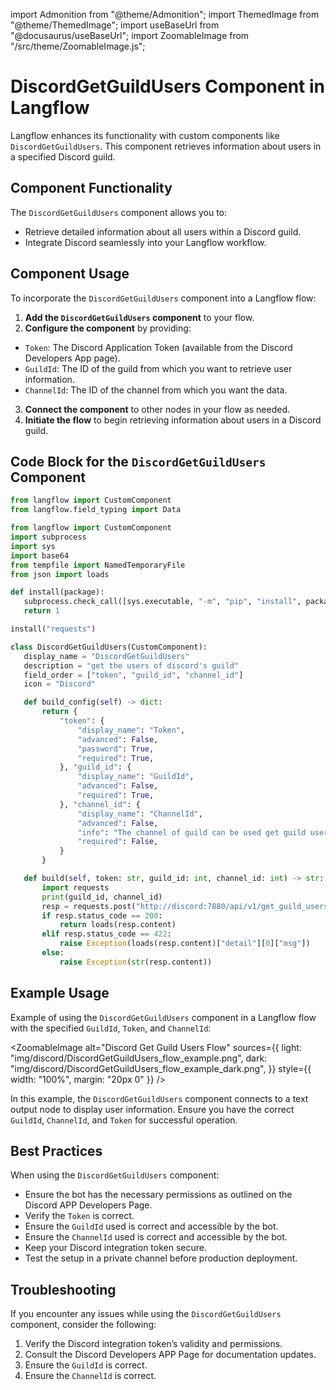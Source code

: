 import Admonition from "@theme/Admonition";
import ThemedImage from "@theme/ThemedImage";
import useBaseUrl from "@docusaurus/useBaseUrl";
import ZoomableImage from "/src/theme/ZoomableImage.js";

# DiscordGetGuildUsers Component in Langflow

Langflow enhances its functionality with custom components like `DiscordGetGuildUsers`. This component retrieves information about users in a specified Discord guild.

## Component Functionality

<Admonition type="tip" title="Component Functionality">

The `DiscordGetGuildUsers` component allows you to:

- Retrieve detailed information about all users within a Discord guild.
- Integrate Discord seamlessly into your Langflow workflow.

</Admonition>

## Component Usage

To incorporate the `DiscordGetGuildUsers` component into a Langflow flow:

1. **Add the `DiscordGetGuildUsers` component** to your flow.
2. **Configure the component** by providing:
  - `Token`: The Discord Application Token (available from the Discord Developers App page).
  - `GuildId`: The ID of the guild from which you want to retrieve user information.
  - `ChannelId`: The ID of the channel from which you want the data.
3. **Connect the component** to other nodes in your flow as needed.
4. **Initiate the flow** to begin retrieving information about users in a Discord guild.

## Code Block for the `DiscordGetGuildUsers` Component

```python
from langflow import CustomComponent
from langflow.field_typing import Data

from langflow import CustomComponent
import subprocess
import sys
import base64
from tempfile import NamedTemporaryFile
from json import loads

def install(package):
   subprocess.check_call([sys.executable, "-m", "pip", "install", package])
   return 1

install("requests")

class DiscordGetGuildUsers(CustomComponent):
   display_name = "DiscordGetGuildUsers"
   description = "get the users of discord's guild"
   field_order = ["token", "guild_id", "channel_id"]
   icon = "Discord"

   def build_config(self) -> dict:
       return {
           "token": {
               "display_name": "Token",
               "advanced": False,
               "password": True,
               "required": True,
           }, "guild_id": {
               "display_name": "GuildId",
               "advanced": False,
               "required": True,
           }, "channel_id": {
               "display_name": "ChannelId",
               "advanced": False,
               "info": "The channel of guild can be used get guild users",
               "required": False,
           }
       }

   def build(self, token: str, guild_id: int, channel_id: int) -> str:
       import requests
       print(guild_id, channel_id)
       resp = requests.post("http://discord:7880/api/v1/get_guild_users", json={"token": token, "guild_id": guild_id, "channel_id": channel_id})
       if resp.status_code == 200:
           return loads(resp.content)
       elif resp.status_code == 422:
           raise Exception(loads(resp.content)["detail"][0]["msg"])
       else:
           raise Exception(str(resp.content))
```

## Example Usage

<Admonition type="info" title="Example Usage">

Example of using the `DiscordGetGuildUsers` component in a Langflow flow with the specified `GuildId`, `Token`, and `ChannelId`:

<ZoomableImage
 alt="Discord Get Guild Users Flow"
 sources={{
   light: "img/discord/DiscordGetGuildUsers_flow_example.png",
   dark: "img/discord/DiscordGetGuildUsers_flow_example_dark.png",
 }}
 style={{ width: "100%", margin: "20px 0" }}
/>

In this example, the `DiscordGetGuildUsers` component connects to a text output node to display user information. Ensure you have the correct `GuildId`, `ChannelId`, and `Token` for successful operation.

</Admonition>

## Best Practices

<Admonition type="tip" title="Best Practices">

When using the `DiscordGetGuildUsers` component:

- Ensure the bot has the necessary permissions as outlined on the Discord APP Developers Page.
- Verify the `Token` is correct.
- Ensure the `GuildId` used is correct and accessible by the bot.
- Ensure the `ChannelId` used is correct and accessible by the bot.
- Keep your Discord integration token secure.
- Test the setup in a private channel before production deployment.

</Admonition>

## Troubleshooting

<Admonition type="caution" title="Troubleshooting">

If you encounter any issues while using the `DiscordGetGuildUsers` component, consider the following:

1. Verify the Discord integration token’s validity and permissions.
2. Consult the Discord Developers APP Page for documentation updates.
3. Ensure the `GuildId` is correct.
4. Ensure the `ChannelId` is correct.

</Admonition>